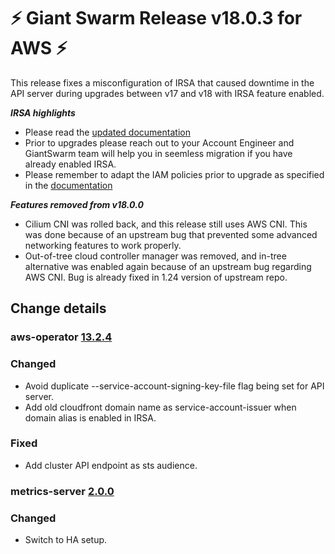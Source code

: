 # :zap: Giant Swarm Release v18.0.3 for AWS :zap:

This release fixes a misconfiguration of IRSA that caused downtime in the API server during upgrades between v17 and v18 with IRSA feature enabled. 

***IRSA highlights***
- Please read the [updated documentation](https://docs.giantswarm.io/advanced/iam-roles-for-service-accounts/)
- Prior to upgrades please reach out to your Account Engineer and GiantSwarm team will help you in seemless migration if you have already enabled IRSA.
- Please remember to adapt the IAM policies prior to upgrade as specified in the [documentation](https://docs.giantswarm.io/advanced/iam-roles-for-service-accounts/)

***Features removed from v18.0.0***

- Cilium CNI was rolled back, and this release still uses AWS CNI. This was done because of an upstream bug that prevented some advanced networking features to work properly.
- Out-of-tree cloud controller manager was removed, and in-tree alternative was enabled again because of an upstream bug regarding AWS CNI. Bug is already fixed in 1.24 version of upstream repo. 

## Change details


### aws-operator [13.2.4](https://github.com/giantswarm/aws-operator/releases/tag/v13.2.4)

### Changed

- Avoid duplicate --service-account-signing-key-file flag being set for API server.
- Add old cloudfront domain name as service-account-issuer when domain alias is enabled in IRSA.

### Fixed

- Add cluster API endpoint as sts audience.

### metrics-server [2.0.0](https://github.com/giantswarm/metrics-server-app/releases/tag/v2.0.0)

### Changed

- Switch to HA setup.

